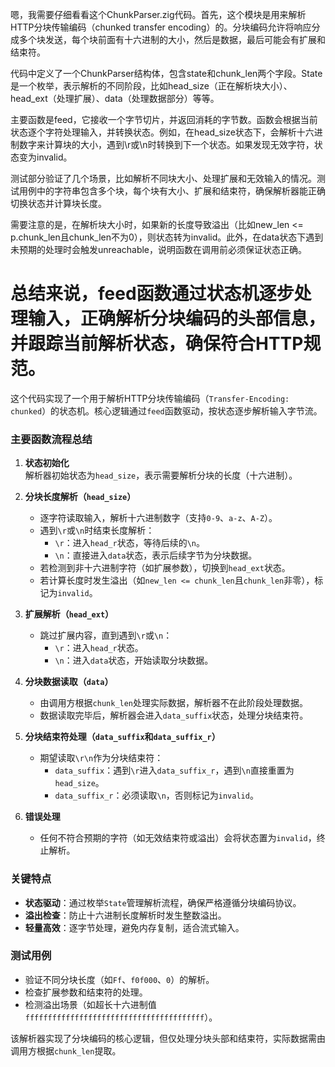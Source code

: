 嗯，我需要仔细看看这个ChunkParser.zig代码。首先，这个模块是用来解析HTTP分块传输编码（chunked transfer encoding）的。分块编码允许将响应分成多个块发送，每个块前面有十六进制的大小，然后是数据，最后可能会有扩展和结束符。

代码中定义了一个ChunkParser结构体，包含state和chunk_len两个字段。State是一个枚举，表示解析的不同阶段，比如head_size（正在解析块大小）、head_ext（处理扩展）、data（处理数据部分）等等。

主要函数是feed，它接收一个字节切片，并返回消耗的字节数。函数会根据当前状态逐个字符处理输入，并转换状态。例如，在head_size状态下，会解析十六进制数字来计算块的大小，遇到\r或\n时转换到下一个状态。如果发现无效字符，状态变为invalid。

测试部分验证了几个场景，比如解析不同块大小、处理扩展和无效输入的情况。测试用例中的字符串包含多个块，每个块有大小、扩展和结束符，确保解析器能正确切换状态并计算块长度。

需要注意的是，在解析块大小时，如果新的长度导致溢出（比如new_len <= p.chunk_len且chunk_len不为0），则状态转为invalid。此外，在data状态下遇到未预期的处理时会触发unreachable，说明函数在调用前必须保证状态正确。

总结来说，feed函数通过状态机逐步处理输入，正确解析分块编码的头部信息，并跟踪当前解析状态，确保符合HTTP规范。
================================================
这个代码实现了一个用于解析HTTP分块传输编码（`Transfer-Encoding: chunked`）的状态机。核心逻辑通过`feed`函数驱动，按状态逐步解析输入字节流。

### 主要函数流程总结
1. **状态初始化**  
   解析器初始状态为`head_size`，表示需要解析分块的长度（十六进制）。

2. **分块长度解析（`head_size`）**  
   - 逐字符读取输入，解析十六进制数字（支持`0-9`、`a-z`、`A-Z`）。
   - 遇到`\r`或`\n`时结束长度解析：
     - `\r`：进入`head_r`状态，等待后续的`\n`。
     - `\n`：直接进入`data`状态，表示后续字节为分块数据。
   - 若检测到非十六进制字符（如扩展参数），切换到`head_ext`状态。
   - 若计算长度时发生溢出（如`new_len <= chunk_len`且`chunk_len`非零），标记为`invalid`。

3. **扩展解析（`head_ext`）**  
   - 跳过扩展内容，直到遇到`\r`或`\n`：
     - `\r`：进入`head_r`状态。
     - `\n`：进入`data`状态，开始读取分块数据。

4. **分块数据读取（`data`）**  
   - 由调用方根据`chunk_len`处理实际数据，解析器不在此阶段处理数据。
   - 数据读取完毕后，解析器会进入`data_suffix`状态，处理分块结束符。

5. **分块结束符处理（`data_suffix`和`data_suffix_r`）**  
   - 期望读取`\r\n`作为分块结束符：
     - `data_suffix`：遇到`\r`进入`data_suffix_r`，遇到`\n`直接重置为`head_size`。
     - `data_suffix_r`：必须读取`\n`，否则标记为`invalid`。

6. **错误处理**  
   - 任何不符合预期的字符（如无效结束符或溢出）会将状态置为`invalid`，终止解析。

### 关键特点
- **状态驱动**：通过枚举`State`管理解析流程，确保严格遵循分块编码协议。
- **溢出检查**：防止十六进制长度解析时发生整数溢出。
- **轻量高效**：逐字节处理，避免内存复制，适合流式输入。

### 测试用例
- 验证不同分块长度（如`Ff`、`f0f000`、`0`）的解析。
- 检查扩展参数和结束符的处理。
- 检测溢出场景（如超长十六进制值`ffffffffffffffffffffffffffffffffffffffff`）。

该解析器实现了分块编码的核心逻辑，但仅处理分块头部和结束符，实际数据需由调用方根据`chunk_len`提取。